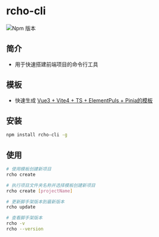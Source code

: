 # rcho-cli
![Npm 版本](https://img.shields.io/badge/rcho-cli_v0.0.1-orange)

## 简介
- 用于快速搭建前端项目的命令行工具

## 模板
- 快速生成 [Vue3 + Vite4 + TS + ElementPuls + Pinia的模板](https://github.com/rcho19/admin-pro)


## 安装

```bash
npm install rcho-cli -g
```

## 使用

```bash
# 使用模板创建新项目
rcho create

# 执行项目文件夹名称并选择模板创建新项目
rcho create [projectName]

# 更新脚手架版本到最新版本
rcho update

# 查看脚手架版本
rcho -v
rcho --version
```